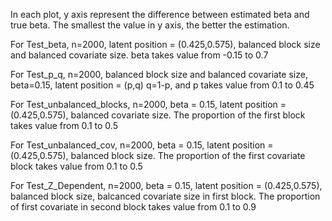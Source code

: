 In each plot, y axis represent the difference between estimated beta and true beta. The smallest the value in y axis, the better the estimation. 

For Test_beta, n=2000, latent position = (0.425,0.575), balanced block size and balanced covariate size.
               beta takes value from -0.15 to 0.7

For Test_p_q, n=2000, balanced block size and balanced covariate size, beta=0.15, latent position = (p,q)
              q=1-p, and p takes value from 0.1 to 0.45
              
For Test_unbalanced_blocks, n=2000, beta = 0.15, latent position = (0.425,0.575), balanced covariate size. 
                            The proportion of the first block takes value from 0.1 to 0.5
                            
For Test_unbalanced_cov, n=2000, beta = 0.15, latent position = (0.425,0.575), balanced block size. 
                            The proportion of the first covariate block takes value from 0.1 to 0.5                           

For Test_Z_Dependent, n=2000, beta = 0.15, latent position = (0.425,0.575), balanced block size, balcanced covariate size in                         first block. The proportion of first covariate in second block takes value from 0.1 to 0.9
